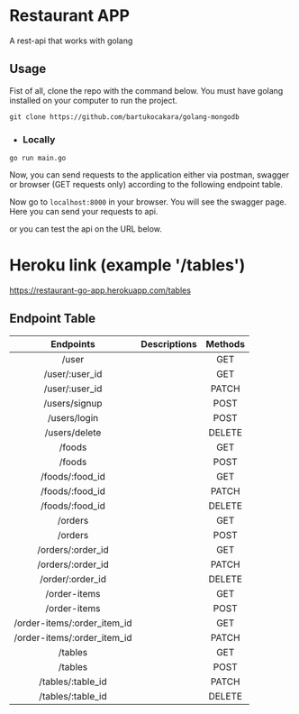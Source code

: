 # Restaurant APP

A rest-api that works with golang

## Usage

Fist of all, clone the repo with the command below. You must have golang installed on your computer to run the project.

```shell
git clone https://github.com/bartukocakara/golang-mongodb
```

<!-- ```shell
swag init
``` -->

+ ### Locally


```shell
go run main.go
```

Now, you can send requests to the application either via postman, swagger or browser (GET requests only) according to
the following endpoint table.


Now go to `localhost:8000` in your browser. You will see the swagger page. Here you can send your requests to api.

or you can test the api on the URL below.

# Heroku link (example '/tables')

https://restaurant-go-app.herokuapp.com/tables

## Endpoint Table

| Endpoints  | Descriptions |  Methods | 
| :------:|  :-----------:| :-----------:|
| /user   |  | GET |
| /user/:user_id   |  | GET |
| /user/:user_id   |  | PATCH |
| /users/signup   |  | POST |
| /users/login   |  | POST |
| /users/delete   |  | DELETE |
| /foods   |  | GET |
| /foods   |  | POST |
| /foods/:food_id   |  | GET |
| /foods/:food_id   |  | PATCH |
| /foods/:food_id   |  | DELETE |
| /orders  |  | GET | 
| /orders  |  | POST | 
| /orders/:order_id  |  | GET | 
| /orders/:order_id  |  | PATCH | 
| /order/:order_id  |  | DELETE | 
| /order-items  |  | GET | 
| /order-items  |  | POST | 
| /order-items/:order_item_id  |  | GET | 
| /order-items/:order_item_id  |  | PATCH | 
| /tables  |  | GET | 
| /tables  |  | POST | 
| /tables/:table_id  |  | PATCH | 
| /tables/:table_id  |  | DELETE | 


